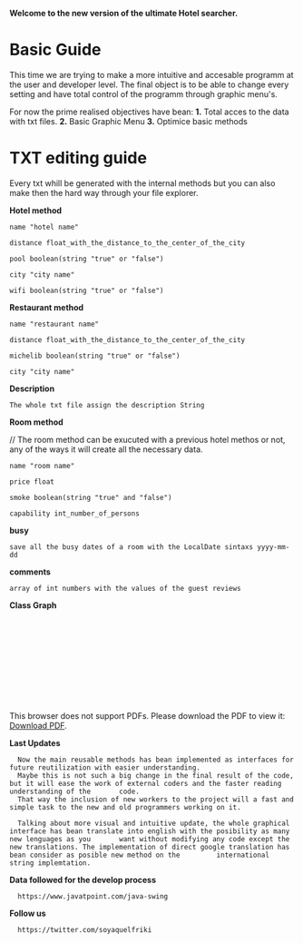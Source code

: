 **Welcome to the new version of the ultimate Hotel searcher.**

# Basic Guide

This time we are trying to make a more intuitive and accesable programm at the user and developer level.
The final object is to be able to change every setting and have total control of the programm through graphic menu's.

For now the prime realised objectives have bean:
    **1.** Total acces to the data with txt files.
    **2.** Basic Graphic Menu
    **3.** Optimice basic methods
    
# TXT editing guide
  Every txt whill be generated with the internal methods but you can also make then the hard way through your file explorer.
  
  **Hotel method**
  
    name "hotel name" 
    
    distance float_with_the_distance_to_the_center_of_the_city
    
    pool boolean(string "true" or "false")
    
    city "city name"
    
    wifi boolean(string "true" or "false")
    
  **Restaurant method**
  
    name "restaurant name" 
    
    distance float_with_the_distance_to_the_center_of_the_city
    
    michelib boolean(string "true" or "false")
    
    city "city name"
    
  **Description**
    
    The whole txt file assign the description String
    
  **Room method**
  
  // The room method can be exucuted with a previous hotel methos or not, any of the ways it will create all the necessary data.
    
    name "room name"
    
    price float
    
    smoke boolean(string "true" and "false")
    
    capability int_number_of_persons
    
  **busy**
    
    save all the busy dates of a room with the LocalDate sintaxs yyyy-mm-dd
    
  **comments**
    
    array of int numbers with the values of the guest reviews
    
  **Class Graph**
  
  <object data="https://github.com/Makesito/Graphic-Hotel-Searcher/blob/master/DiagramaGraphicHotel.pdf" type="application/pdf" width="700px" height="700px">
    <embed src="hhttps://github.com/Makesito/Graphic-Hotel-Searcher/blob/master/DiagramaGraphicHotel.pdf">
        <p>This browser does not support PDFs. Please download the PDF to view it: <a href="https://github.com/Makesito/Graphic-Hotel-Searcher/blob/master/DiagramaGraphicHotel.pdf">Download PDF</a>.</p>
    </embed>
</object>
    
    
  **Last Updates**
  
      Now the main reusable methods has bean implemented as interfaces for future reutilization with easier understanding.
      Maybe this is not such a big change in the final result of the code, but it will ease the work of external coders and the faster reading understanding of the       code.
      That way the inclusion of new workers to the project will a fast and simple task to the new and old programmers working on it.
      
      Talking about more visual and intuitive update, the whole graphical interface has bean translate into english with the posibility as many new lenguages as you       want without modifying any code except the new translations. The implementation of direct google translation has bean consider as posible new method on the         international string implemtation.
      
      
  **Data followed for the develop process**
  
  
      https://www.javatpoint.com/java-swing
      
  **Follow us**
  
  
      https://twitter.com/soyaquelfriki
